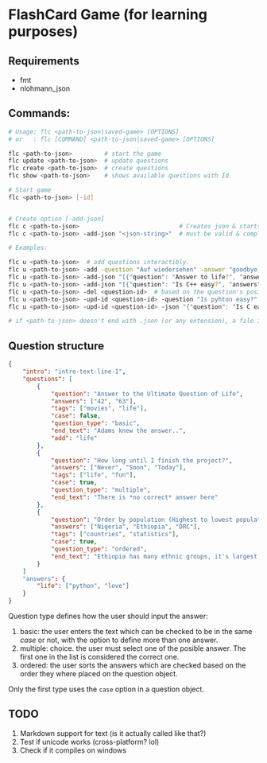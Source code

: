 # FlashCard Game (for learning purposes)

## Requirements

- fmt
- nlohmann_json

## Commands:

``` bash
# Usage: flc <path-to-json|saved-game> [OPTIONS]
# or   : flc [COMMAND] <path-to-json|saved-game> [OPTIONS]

flc <path-to-json>         # start the game
flc update <path-to-json>  # update questions
flc create <path-to-json>  # create questions
flc show <path-to-json>    # shows available questions with Id.

# Start game
flc <path-to-json> [-id]


# Create option [-add-json]
flc c <path-to-json>                            # Creates json & starts questions to fill up the flashcards
flc c <path-to-json> -add-json "<json-string>"  # must be valid & complete structure (not only questions)

# Examples:

flc u <path-to-json>  # add questions interactibly.
flc u <path-to-json> -add -question "Auf wiedersehen" -answer "goodbye,bye" -tags "hard,polite"
flc u <path-to-json> -add-json "[{"question": "Answer to life?", "answers": ["42"], "tags": ["life"]}]"
flc u <path-to-json> -add-json "[{"question": "Is C++ easy?", "answers": ["yes", "y"], "case": true}, {...}]"
flc u <path-to-json> -del <question-id>  # based on the question's position.
flc u <path-to-json> -upd-id <question-id> -question "Is pyhton easy?" -answer "no,maybe" -case
flc u <path-to-json> -upd-id <question-id> -json "{"question": "Is C easy?", "answers": ["yes", "y"], "case": true}"

# if <path-to-json> doesn't end with .json (or any extension), a file is created/updated/used in `.config`.
```

## Question structure

``` json
{
    "intro": "intro-text-line-1",
    "questions": [
        {
            "question": "Answer to the Ultimate Question of Life",
            "answers": ["42", "63"],
            "tags": ["movies", "life"],
            "case": false,
            "question_type": "basic",
            "end_text": "Adams knew the answer..",
            "add": "life"
        },
        {
            "question": "How long until I finish the project?",
            "answers": ["Never", "Soon", "Today"],
            "tags": ["life", "fun"],
            "case": true,
            "question_type": "multiple",
            "end_text": "There is *no correct* answer here"
        },
        {
            "question": "Order by population (Highest to lowest populated)",
            "answers": ["Nigeria", "Ethiopia", "DRC"],
            "tags": ["countries", "statistics"],
            "case": true,
            "question_type": "ordered",
            "end_text": "Ethiopia has many ethnic groups, it's largest one is the _Oromo_"
        }
    ]
    "answers": {
        "life": ["python", "love"]
    }
}
```
Question type defines how the user should input the answer:

1. basic: the user enters the text which can be checked to be in the same _case_ or not,
   with the option to define more than one answer.
2. multiple: choice. the user must select one of the posible answer. The first one in the
   list is considered the correct one.
3. ordered: the user sorts the answers which are checked based on the order they where
   placed on the question object.

Only the first type uses the `case` option in a question object.

## TODO
1. Markdown support for text (is it actually called like that?)
2. Test if unicode works (cross-platform? lol)
3. Check if it compiles on windows
